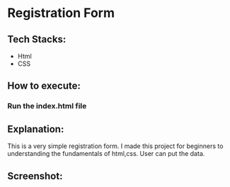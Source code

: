 <h1>Registration Form</h1>

<h2>Tech Stacks:</h2>
<ul>
  <li>Html</li>
  <li>CSS</li>
</ul>

<h2>How to execute:</h2>
<h3>Run the index.html file</h3>

<h2>Explanation:</h2>
<p>This is a very simple registration form. I made this project for beginners to understanding the fundamentals of html,css. User can put the data.</p>

<h2>Screenshot:</h2>
